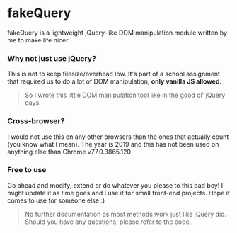 # fakeQuery
fakeQuery is a lightweight jQuery-like DOM manipulation module written by me to make life nicer. 

### Why not just use jQuery?
This is not to keep filesize/overhead low. 
It's part of a school assignment that required us to do a lot of DOM manipulation, **only vanilla JS allowed**. 

>So I wrote this little DOM manipulation tool like in the good ol' jQuery days.

### Cross-browser?
I would not use this on any other browsers than the ones that actually count (you know what I mean). The year is 2019 and this has not been used on anything else than Chrome v77.0.3865.120

### Free to use
Go ahead and modify, extend or do whatever you please to this bad boy! I might update it as time goes and I use it for small front-end projects. Hope it comes to use for someone else :)

>No further documentation as most methods work just like jQuery did. Should you have any questions, please refer to the code.